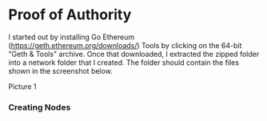 # Proof of Authority

I started out by installing Go Ethereum (https://geth.ethereum.org/downloads/) Tools by clicking on the 64-bit "Geth & Tools" archive. Once that downloaded, I extracted the zipped folder into a network folder that I created. The folder should contain the files shown in the screenshot below.

Picture 1

### Creating Nodes

